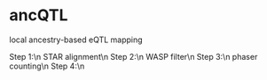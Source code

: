 # ancQTL
local ancestry-based eQTL mapping

Step 1:\n 
STAR alignment\n 
Step 2:\n
WASP filter\n
Step 3:\n
phaser counting\n
Step 4:\n


